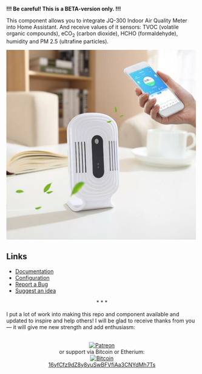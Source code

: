 **!!! Be careful! This is a BETA-version only. !!!**

This component allows you to integrate JQ-300 Indoor Air Quality Meter into Home Assistant. And receive values of it sensors: TVOC (volatile organic compounds), eCO<sub>2</sub> (carbon dioxide), HCHO (formaldehyde), humidity and PM 2.5 (ultrafine particles).

![](https://github.com/Limych/ha-jq300/raw/master/logo.jpeg)

## Links

- [Documentation](https://github.com/Limych/ha-jq300)
- [Configuration](https://github.com/Limych/ha-jq300#configuration-variables)
- [Report a Bug](https://github.com/Limych/ha-jq300/issues/new?template=bug_report.md)
- [Suggest an idea](https://github.com/Limych/ha-jq300/issues/new?template=feature_request.md)

<p align="center">* * *</p>
I put a lot of work into making this repo and component available and updated to inspire and help others! I will be glad to receive thanks from you — it will give me new strength and add enthusiasm:
<p align="center"><br>
<a href="https://www.patreon.com/join/limych?" target="_blank"><img src="http://khrolenok.ru/support_patreon.png" alt="Patreon" width="250" height="48"></a>
<br>or&nbsp;support via Bitcoin or Etherium:<br>
<a href="https://sochain.com/a/mjz640g" target="_blank"><img src="http://khrolenok.ru/support_bitcoin.png" alt="Bitcoin" width="150"><br>
16yfCfz9dZ8y8yuSwBFVfiAa3CNYdMh7Ts</a>
</p>
